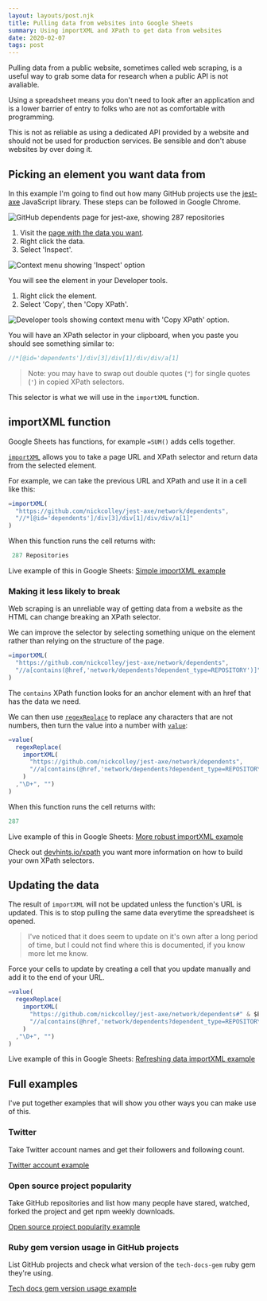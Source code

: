 ```yaml
---
layout: layouts/post.njk
title: Pulling data from websites into Google Sheets
summary: Using importXML and XPath to get data from websites
date: 2020-02-07
tags: post
---
```


Pulling data from a public website, sometimes called web scraping, is a useful way to grab some data for research when a public API is not avaliable.

Using a spreadsheet means you don't need to look after an application and is a lower barrier of entry to folks who are not as comfortable with programming.

This is not as reliable as using a dedicated API provided by a website and should not be used for production services. Be sensible and don't abuse websites by over doing it.

## Picking an element you want data from

In this example I'm going to find out how many GitHub projects use the [jest-axe](https://github.com/nickcolley/jest-axe) JavaScript library. These steps can be followed in Google Chrome.

![GitHub dependents page for jest-axe, showing 287 repositories](../dependents-1.png)

1. Visit the [page with the data you want](https://github.com/nickcolley/jest-axe/network/dependents).
1. Right click the data.
2. Select 'Inspect'.

![Context menu showing 'Inspect' option](../dependents-2.png)

You will see the element in your Developer tools.

1. Right click the element.
2. Select 'Copy', then 'Copy XPath'.

![Developer tools showing context menu with 'Copy XPath' option.](../dependents-3.png)

You will have an XPath selector in your clipboard, when you paste you should see something similar to:

```javascript
//*[@id='dependents']/div[3]/div[1]/div/div/a[1]
```

> Note: you may have to swap out double quotes (`"`) for single quotes (`'`) in copied XPath selectors.

This selector is what we will use in the `importXML` function.

## importXML function

Google Sheets has functions, for example `=SUM()` adds cells together.

[`importXML`](https://support.google.com/docs/answer/3093342?hl=en-GB) allows you to take a page URL and XPath selector and return data from the selected element.

For example, we can take the previous URL and XPath and use it in a cell like this:

```javascript
=importXML(
  "https://github.com/nickcolley/jest-axe/network/dependents",
  "//*[@id='dependents']/div[3]/div[1]/div/div/a[1]"
)
```

When this function runs the cell returns with:

```javascript
 287 Repositories
```

Live example of this in Google Sheets: 
[Simple importXML example](https://docs.google.com/spreadsheets/d/1LcyM8QtGwWJYf6NFTFIbOFBNpCp4NRSdGKts_RW1URk/edit?usp=sharing)

### Making it less likely to break

Web scraping is an unreliable way of getting data from a website as the HTML can change breaking an XPath selector.

We can improve the selector by selecting something unique on the element rather than relying on the structure of the page.

```javascript
=importXML(
  "https://github.com/nickcolley/jest-axe/network/dependents",
  "//a[contains(@href,'network/dependents?dependent_type=REPOSITORY')]"
)
```

The `contains` XPath function looks for an anchor element with an href that has the data we need.

We can then use [`regexReplace`](https://support.google.com/docs/answer/3098245?hl=en-GB) to replace any characters that are not numbers, then turn the value into a number with [`value`](https://support.google.com/docs/answer/3094220?hl=en):

```javascript
=value(
  regexReplace(
    importXML(
      "https://github.com/nickcolley/jest-axe/network/dependents",
      "//a[contains(@href,'network/dependents?dependent_type=REPOSITORY')]"
    )
  ,"\D+", "")
)
```

When this function runs the cell returns with:

```javascript
287
```

Live example of this in Google Sheets: 
[More robust importXML example](https://docs.google.com/spreadsheets/d/1l36ID6ad4-aUsKLEMd0mZi0LaIiFPDxSyfbU5vv8_20/edit?usp=sharing)

Check out [devhints.io/xpath](https://devhints.io/xpath) you want more information on how to build your own XPath selectors.

## Updating the data

The result of `importXML` will not be updated unless the function's URL is updated. This is to stop pulling the same data everytime the spreadsheet is opened.

> I've noticed that it does seem to update on it's own after a long period of time, but I could not find where this is documented, if you know more let me know.

Force your cells to update by creating a cell that you update manually and add it to the end of your URL.

```javascript
=value(
  regexReplace(
    importXML(
      "https://github.com/nickcolley/jest-axe/network/dependents#" & $B$3,
      "//a[contains(@href,'network/dependents?dependent_type=REPOSITORY')]"
    )
  ,"\D+", "")
)
```

Live example of this in Google Sheets: 
[Refreshing data importXML example](https://docs.google.com/spreadsheets/d/1DbGST2sLvVrK-aBc9JVZIHm-dWfeoyUqHMWOJy3Mvp8/edit?usp=sharing)

## Full examples

I've put together examples that will show you other ways you can make use of this.

### Twitter

Take Twitter account names and get their followers and following count.

[Twitter account example](https://docs.google.com/spreadsheets/d/1JvkNLz7TE-HOqqxpgkEygWz6YFgYIK5aozUY_wfUv4A/edit?usp=sharing)

### Open source project popularity

Take GitHub repositories and list how many people have stared, watched, forked the project and get npm weekly downloads.

[Open source project popularity example](https://docs.google.com/spreadsheets/d/1-No95TU8pzqdlfxLXIIZ0_iMR7j9uct36oktffa49p0/edit#gid=0)

### Ruby gem version usage in GitHub projects

List GitHub projects and check what version of the `tech-docs-gem` ruby gem they're using.

[Tech docs gem version usage example](https://docs.google.com/spreadsheets/d/1tjrSKRTGkQ3uPjesArD9ozoyqCuI5DrhVqCRm1q2ZVE/edit?usp=sharing)
